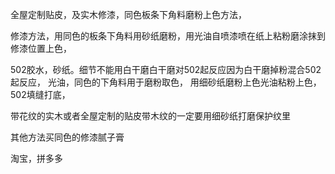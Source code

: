 全屋定制贴皮，及实木修漆，同色板条下角料磨粉上色方法，

修漆方法，用同色的板条下角料用砂纸磨粉，用光油自喷漆喷在纸上粘粉磨涂抹到修漆位置上色，

502胶水，砂纸。细节不能用白干磨白干磨对502起反应因为白干磨掉粉混合502起反应，
光油，同色的下角料用于磨粉取色，
用细砂纸磨粉上色光油粘粉上色，
502填缝打底，

带花纹的实木或者全屋定制的贴皮带木纹的一定要用细砂纸打磨保护纹里




其他方法买同色的修漆腻子膏



淘宝，拼多多








